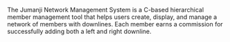 The Jumanji Network Management System is a C-based hierarchical member management tool that helps users create, display, and manage a network of members with downlines. Each member earns a commission for successfully adding both a left and right downline.
